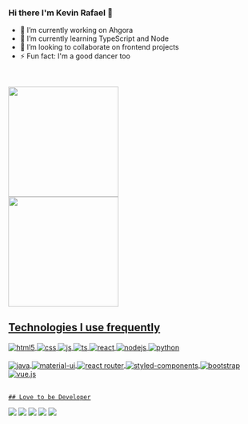 ### Hi there I'm Kevin Rafael 👋

- 🔭 I’m currently working on Ahgora
- 🌱 I’m currently learning TypeScript and Node
- 👯 I’m looking to collaborate on frontend projects
- ⚡ Fun fact: I'm a good dancer too
##
<br/>
<div>
  <a href="https://github.com/kevinrvb16">
  <img height="220em" src="https://github-readme-stats.vercel.app/api?username=kevinrvb16&show_icons=true&theme=merko&include_all_commits=true&count_private=true"/>
 </div>
 <div>
  <img height="220em" src="https://github-readme-stats.vercel.app/api/top-langs/?username=kevinrvb16&layout=compact&langs_count=7&theme=merko"/>
</div>
  
## Technologies I use frequently

<div style="display: inline_block">
  <img align="center" alt="html5" src="https://img.shields.io/badge/HTML5-E34F26?style=for-the-badge&logo=html5&logoColor=white" />
  <img align="center" alt="css" src="https://img.shields.io/badge/CSS3-1572B6?style=for-the-badge&logo=css3&logoColor=white" />
  <img align="center" alt="js" src="https://img.shields.io/badge/JavaScript-F7DF1E?style=for-the-badge&logo=javascript&logoColor=black" />
  <img align="center" alt="ts" src="https://img.shields.io/badge/TypeScript-007ACC?style=for-the-badge&logo=typescript&logoColor=white" />
  <img align="center" alt="react" src="https://img.shields.io/badge/React-20232A?style=for-the-badge&logo=react&logoColor=61DAFB" />
  <img align="center" alt="nodejs" src="https://img.shields.io/badge/Node.js-43853D?style=for-the-badge&logo=node.js&logoColor=white" />
  <img align="center" alt="python" src="https://img.shields.io/badge/Python-14354C?style=for-the-badge&logo=python&logoColor=white" />
</div><br/>
<div style="display: inline_block">
  <img align="center" alt="java" src="https://img.shields.io/badge/Java-ED8B00?style=for-the-badge&logo=java&logoColor=white" />
  <img align="center" alt="material-ui" src="https://img.shields.io/badge/Material--UI-0081CB?style=for-the-badge&logo=material-ui&logoColor=white" />
  <img align="center" alt="react router" src="https://img.shields.io/badge/React_Router-CA4245?style=for-the-badge&logo=react-router&logoColor=white" />
  <img align="center" alt="styled-components" src="https://img.shields.io/badge/styled--components-DB7093?style=for-the-badge&logo=styled-components&logoColor=white" />
  <img align="center" alt="bootstrap" src="https://img.shields.io/badge/Bootstrap-563D7C?style=for-the-badge&logo=bootstrap&logoColor=white" />
  <img align="center" alt="vue.js" src="https://img.shields.io/badge/Vue.js-35495E?style=for-the-badge&logo=vue.js&logoColor=4FC08D" />
  
</div><br/>

    ## Love to be Developer

  <div>
    <a href="https://www.linkedin.com/in/kevin-rafael-velez-bernal-b1771533/" target="_blank"><img src="https://img.shields.io/badge/-LinkedIn-%230077B5?style=for-the-badge&logo=linkedin&logoColor=white" target="_blank"></a> 
  <a href="https://www.instagram.com/kevin_rafael/" target="_blank"><img src="https://img.shields.io/badge/-Instagram-%23E4405F?style=for-the-badge&logo=instagram&logoColor=white" target="_blank"></a>
 <a href="https://discord.gg/3CRkGHBf" target="_blank"><img src="https://img.shields.io/badge/Discord-7289DA?style=for-the-badge&logo=discord&logoColor=white" target="_blank"></a> 
  <a href = "mailto:kevinrvb16@gmail.com"><img src="https://img.shields.io/badge/-Gmail-%23333?style=for-the-badge&logo=gmail&logoColor=white" target="_blank"></a>
  <a href="https://www.facebook.com/kevinrafaelvelezbernal/" target="_blank"><img src="https://img.shields.io/badge/Facebook-1877F2?style=for-the-badge&logo=facebook&logoColor=white"></a> 
  </div>
